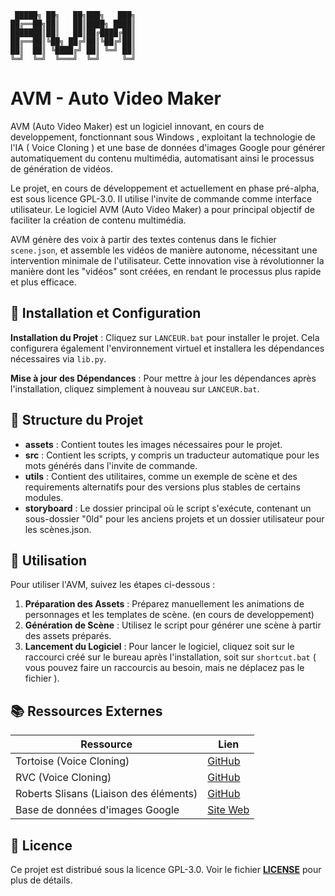 
```
 █████╗ ██╗   ██╗███╗   ███╗
██╔══██╗██║   ██║████╗ ████║
███████║██║   ██║██╔████╔██║
██╔══██║╚██╗ ██╔╝██║╚██╔╝██║
██║  ██║ ╚████╔╝ ██║ ╚═╝ ██║
╚═╝  ╚═╝  ╚═══╝  ╚═╝     ╚═╝
```


# AVM - Auto Video Maker

AVM (Auto Video Maker) est un logiciel innovant, en cours de developpement, fonctionnant sous Windows , exploitant la technologie de l'IA ( Voice Cloning ) et une base de données d'images Google pour générer automatiquement du contenu multimédia, automatisant ainsi le processus de génération de vidéos.

Le projet, en cours de développement et actuellement en phase pré-alpha, est sous licence GPL-3.0. Il utilise l'invite de commande comme interface utilisateur. Le logiciel AVM (Auto Video Maker) a pour principal objectif de faciliter la création de contenu multimédia. 

AVM génère des voix à partir des textes contenus dans le fichier `scene.json`, et assemble les vidéos de manière autonome, nécessitant une intervention minimale de l'utilisateur. Cette innovation vise à révolutionner la manière dont les "vidéos" sont créées, en rendant le processus plus rapide et plus efficace.

## 🔧 Installation et Configuration

**Installation du Projet** : Cliquez sur `LANCEUR.bat` pour installer le projet. Cela configurera également l'environnement virtuel et installera les dépendances nécessaires via `lib.py`.

**Mise à jour des Dépendances** : Pour mettre à jour les dépendances après l'installation, cliquez simplement à nouveau sur `LANCEUR.bat`.

## 📂 Structure du Projet

- **assets** : Contient toutes les images nécessaires pour le projet.
- **src** : Contient les scripts, y compris un traducteur automatique pour les mots générés dans l'invite de commande.
- **utils** : Contient des utilitaires, comme un exemple de scène et des requirements alternatifs pour des versions plus stables de certains modules.
- **storyboard** : Le dossier principal où le script s'exécute, contenant un sous-dossier "0ld" pour les anciens projets et un dossier utilisateur pour les scènes.json.

## 💼 Utilisation

Pour utiliser l'AVM, suivez les étapes ci-dessous :

1. **Préparation des Assets** : Préparez manuellement les animations de personnages et les templates de scène. (en cours de developpement)
2. **Génération de Scène** : Utilisez le script pour générer une scène à partir des assets préparés.
3. **Lancement du Logiciel** : Pour lancer le logiciel, cliquez soit sur le raccourci créé sur le bureau après l'installation, soit sur `shortcut.bat` ( vous pouvez faire un raccourcis au besoin, mais ne déplacez pas le fichier ).


<!--
## 🤝 Contribution

Le projet est actuellement en phase de développement pré-alpha. Nous accueillons volontiers les contributions pour améliorer le projet. N'hésitez pas à ouvrir des issues ou à soumettre des pull requests.
-->

## 📚 Ressources Externes

| Ressource                       | Lien                                                         |
|---------------------------------|--------------------------------------------------------------|
| Tortoise (Voice Cloning)        | [GitHub](https://github.com/neonbjb/tortoise-tts)            |
| RVC (Voice Cloning)             | [GitHub](https://github.com/RVC-Project/Retrieval-based-Voice-Conversion-WebUI) |
| Roberts Slisans (Liaison des éléments) | [GitHub](https://github.com/rsxdalv/tts-generation-webui)   |
| Base de données d'images Google | [Site Web](https://storage.googleapis.com/openimages/web/download_v7.html) |

<!--
## 🙏 Remerciements

Merci de soutenir et de contribuer à ce projet en développement.
-->

## 📜 Licence

Ce projet est distribué sous la licence GPL-3.0. Voir le fichier [**LICENSE**](https://github.com/SECRET-GUEST/AVM/blob/main/LICENSE) pour plus de détails.
